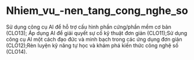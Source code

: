 # Nhiem_vu_-nen_tang_cong_nghe_so
Sử dụng công cụ AI để hỗ trợ cấu hình phần cứng/phần mềm cơ bản (CLO13); Áp dụng AI để giải quyết sự cố kỹ thuật đơn giản (CLO11);Sử dụng công cụ AI một cách đạo đức và minh bạch trong các ứng dụng đơn giản (CLO12);Rèn luyện kỹ năng tự học và khám phá kiến thức công nghệ số (CLO14).
